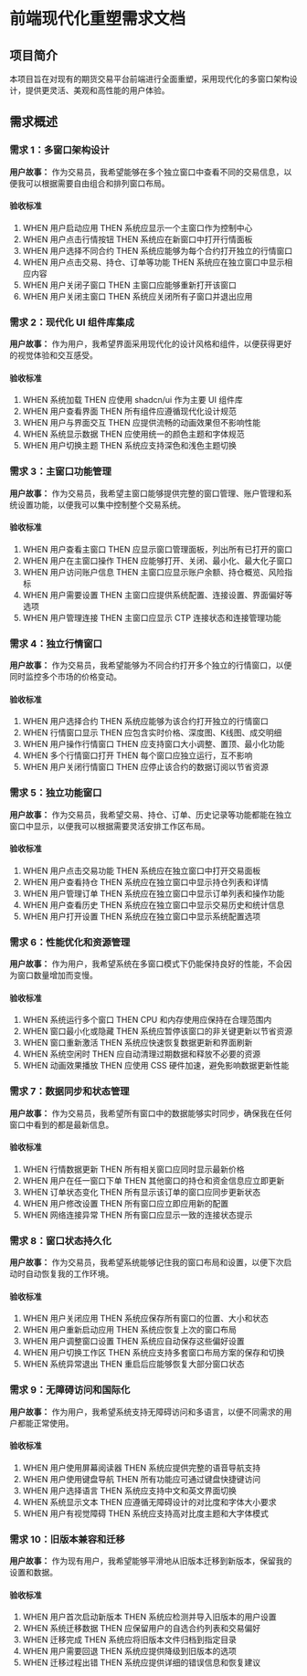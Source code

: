 # 前端现代化重塑需求文档

## 项目简介

本项目旨在对现有的期货交易平台前端进行全面重塑，采用现代化的多窗口架构设计，提供更灵活、美观和高性能的用户体验。

## 需求概述

### 需求 1：多窗口架构设计

**用户故事：** 作为交易员，我希望能够在多个独立窗口中查看不同的交易信息，以便我可以根据需要自由组合和排列窗口布局。

#### 验收标准

1. WHEN 用户启动应用 THEN 系统应显示一个主窗口作为控制中心
2. WHEN 用户点击行情按钮 THEN 系统应在新窗口中打开行情面板
3. WHEN 用户选择不同合约 THEN 系统应能够为每个合约打开独立的行情窗口
4. WHEN 用户点击交易、持仓、订单等功能 THEN 系统应在独立窗口中显示相应内容
5. WHEN 用户关闭子窗口 THEN 主窗口应能够重新打开该窗口
6. WHEN 用户关闭主窗口 THEN 系统应关闭所有子窗口并退出应用

### 需求 2：现代化 UI 组件库集成

**用户故事：** 作为用户，我希望界面采用现代化的设计风格和组件，以便获得更好的视觉体验和交互感受。

#### 验收标准

1. WHEN 系统加载 THEN 应使用 shadcn/ui 作为主要 UI 组件库
2. WHEN 用户查看界面 THEN 所有组件应遵循现代化设计规范
3. WHEN 用户与界面交互 THEN 应提供流畅的动画效果但不影响性能
4. WHEN 系统显示数据 THEN 应使用统一的颜色主题和字体规范
5. WHEN 用户切换主题 THEN 系统应支持深色和浅色主题切换

### 需求 3：主窗口功能管理

**用户故事：** 作为交易员，我希望主窗口能够提供完整的窗口管理、账户管理和系统设置功能，以便我可以集中控制整个交易系统。

#### 验收标准

1. WHEN 用户查看主窗口 THEN 应显示窗口管理面板，列出所有已打开的窗口
2. WHEN 用户在主窗口操作 THEN 应能够打开、关闭、最小化、最大化子窗口
3. WHEN 用户访问账户信息 THEN 主窗口应显示账户余额、持仓概览、风险指标
4. WHEN 用户需要设置 THEN 主窗口应提供系统配置、连接设置、界面偏好等选项
5. WHEN 用户管理连接 THEN 主窗口应显示 CTP 连接状态和连接管理功能

### 需求 4：独立行情窗口

**用户故事：** 作为交易员，我希望能够为不同合约打开多个独立的行情窗口，以便同时监控多个市场的价格变动。

#### 验收标准

1. WHEN 用户选择合约 THEN 系统应能够为该合约打开独立的行情窗口
2. WHEN 行情窗口显示 THEN 应包含实时价格、深度图、K线图、成交明细
3. WHEN 用户操作行情窗口 THEN 应支持窗口大小调整、置顶、最小化功能
4. WHEN 多个行情窗口打开 THEN 每个窗口应独立运行，互不影响
5. WHEN 用户关闭行情窗口 THEN 应停止该合约的数据订阅以节省资源

### 需求 5：独立功能窗口

**用户故事：** 作为交易员，我希望交易、持仓、订单、历史记录等功能都能在独立窗口中显示，以便我可以根据需要灵活安排工作区布局。

#### 验收标准

1. WHEN 用户点击交易功能 THEN 系统应在独立窗口中打开交易面板
2. WHEN 用户查看持仓 THEN 系统应在独立窗口中显示持仓列表和详情
3. WHEN 用户管理订单 THEN 系统应在独立窗口中显示订单列表和操作功能
4. WHEN 用户查看历史 THEN 系统应在独立窗口中显示交易历史和统计信息
5. WHEN 用户打开设置 THEN 系统应在独立窗口中显示系统配置选项

### 需求 6：性能优化和资源管理

**用户故事：** 作为用户，我希望系统在多窗口模式下仍能保持良好的性能，不会因为窗口数量增加而变慢。

#### 验收标准

1. WHEN 系统运行多个窗口 THEN CPU 和内存使用应保持在合理范围内
2. WHEN 窗口最小化或隐藏 THEN 系统应暂停该窗口的非关键更新以节省资源
3. WHEN 窗口重新激活 THEN 系统应快速恢复数据更新和界面刷新
4. WHEN 系统空闲时 THEN 应自动清理过期数据和释放不必要的资源
5. WHEN 动画效果播放 THEN 应使用 CSS 硬件加速，避免影响数据更新性能

### 需求 7：数据同步和状态管理

**用户故事：** 作为交易员，我希望所有窗口中的数据能够实时同步，确保我在任何窗口中看到的都是最新信息。

#### 验收标准

1. WHEN 行情数据更新 THEN 所有相关窗口应同时显示最新价格
2. WHEN 用户在任一窗口下单 THEN 其他窗口的持仓和资金信息应立即更新
3. WHEN 订单状态变化 THEN 所有显示该订单的窗口应同步更新状态
4. WHEN 用户修改设置 THEN 所有窗口应立即应用新的配置
5. WHEN 网络连接异常 THEN 所有窗口应显示一致的连接状态提示

### 需求 8：窗口状态持久化

**用户故事：** 作为交易员，我希望系统能够记住我的窗口布局和设置，以便下次启动时自动恢复我的工作环境。

#### 验收标准

1. WHEN 用户关闭应用 THEN 系统应保存所有窗口的位置、大小和状态
2. WHEN 用户重新启动应用 THEN 系统应恢复上次的窗口布局
3. WHEN 用户调整窗口设置 THEN 系统应自动保存这些偏好设置
4. WHEN 用户切换工作区 THEN 系统应支持多套窗口布局方案的保存和切换
5. WHEN 系统异常退出 THEN 重启后应能够恢复大部分窗口状态

### 需求 9：无障碍访问和国际化

**用户故事：** 作为用户，我希望系统支持无障碍访问和多语言，以便不同需求的用户都能正常使用。

#### 验收标准

1. WHEN 用户使用屏幕阅读器 THEN 系统应提供完整的语音导航支持
2. WHEN 用户使用键盘导航 THEN 所有功能应可通过键盘快捷键访问
3. WHEN 用户选择语言 THEN 系统应支持中文和英文界面切换
4. WHEN 系统显示文本 THEN 应遵循无障碍设计的对比度和字体大小要求
5. WHEN 用户有视觉障碍 THEN 系统应支持高对比度主题和大字体模式

### 需求 10：旧版本兼容和迁移

**用户故事：** 作为现有用户，我希望能够平滑地从旧版本迁移到新版本，保留我的设置和数据。

#### 验收标准

1. WHEN 用户首次启动新版本 THEN 系统应检测并导入旧版本的用户设置
2. WHEN 系统迁移数据 THEN 应保留用户的自选合约列表和交易偏好
3. WHEN 迁移完成 THEN 系统应将旧版本文件归档到指定目录
4. WHEN 用户需要回退 THEN 系统应提供降级到旧版本的选项
5. WHEN 迁移过程出错 THEN 系统应提供详细的错误信息和恢复建议